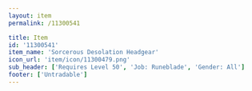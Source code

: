 ```yaml
---
layout: item
permalink: /11300541

title: Item
id: '11300541'
item_name: 'Sorcerous Desolation Headgear'
icon_url: 'item/icon/11300479.png'
sub_header: ['Requires Level 50', 'Job: Runeblade', 'Gender: All']
footer: ['Untradable']
---
```

